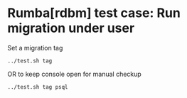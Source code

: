 # Rumba[rdbm] test case: Run migration under user

Set a migration tag 


```
../test.sh tag

```
OR to keep console open for manual checkup
```
../test.sh tag psql

```

